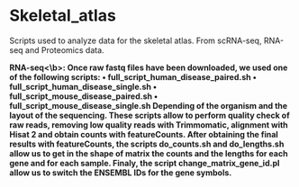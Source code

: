 # Skeletal_atlas
Scripts used to analyze data for the skeletal atlas. From scRNA-seq, RNA-seq and Proteomics data.

<b>RNA-seq<\b>:
Once raw fastq files have been downloaded, we used one of the following scripts:
•	full_script_human_disease_paired.sh
•	full_script_human_disease_single.sh
•	full_script_mouse_disease_paired.sh
•	full_script_mouse_disease_single.sh
Depending of the organism and the layout of the sequencing. These scripts allow to perform quality check of raw reads, removing low quality reads with Trimmomatic, alignment with Hisat 2 and obtain counts with featureCounts.
After obtaining the final results with featureCounts, the scripts do_counts.sh and do_lengths.sh allow us to get in the shape of matrix the counts and the lengths for each gene and for each sample.
Finaly, the script change_matrix_gene_id.pl allow us to switch the ENSEMBL IDs for the gene symbols.
